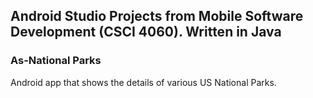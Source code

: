 ## Android Studio Projects from Mobile Software Development (CSCI 4060). Written in Java
### As-National Parks
Android app that shows the details of various US National Parks.

